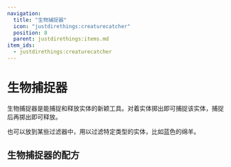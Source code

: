```yaml
---
navigation:
  title: "生物捕捉器"
  icon: "justdirethings:creaturecatcher"
  position: 8
  parent: justdirethings:items.md
item_ids:
  - justdirethings:creaturecatcher
---
```


# 生物捕捉器

生物捕捉器是能捕捉和释放实体的新颖工具。对着实体掷出即可捕捉该实体，捕捉后再掷出即可释放。

也可以放到某些过滤器中，用以过滤特定类型的实体，比如蓝色的绵羊。

## 生物捕捉器的配方



<Recipe id="justdirethings:creaturecatcher" />

